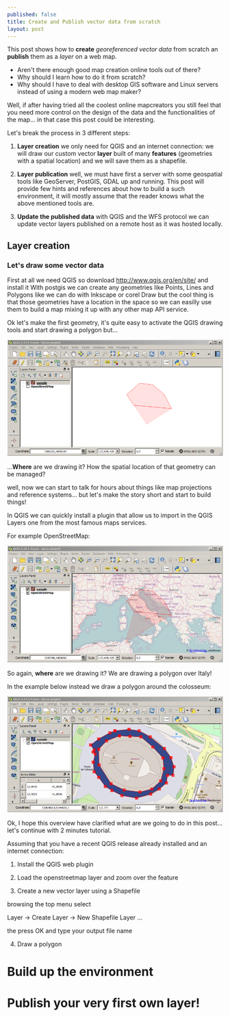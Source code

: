 ```yaml
---
published: false
title: Create and Publish vector data from scratch
layout: post
---
```

This post shows how to **create** *georeferenced vector data* from scratch an **publish** them as a *layer* on a web map.

* Aren't there enough good map creation online tools out of there? 
* Why should I learn how to do it from scratch? 
* Why should I have to deal with desktop GIS software and Linux servers instead of using a modern web map maker?

Well, if after having tried all the coolest online mapcreators you still feel that you need more control on the design of the data and the functionalities of the map... in that case this post could be interesting.

Let's break the process in 3 different steps:

1. **Layer creation** we only need for  QGIS and an internet connection: we will draw our custom vector **layer** built of many **features** (geometries with a spatial location) and we will save them as a shapefile.

2. **Layer publication** well, we must have first a server with some geospatial tools like GeoServer, PostGIS, GDAL up and running. This post will provide few hints and references about how to build a such environment, it will mostly assume that the reader knows what the above mentioned tools are.

3. **Update the published data** with QGIS and the WFS protocol we can update vector layers published on a remote host as it was hosted locally.

## Layer creation
### Let's draw some vector data

First at all we need QGIS so download http://www.qgis.org/en/site/ and install it
With postgis we can create any geometries like Points, Lines and Polygons like we can do with Inkscape or corel Draw but the cool thing is that those geometries have a location in the space so we can easilly use them to build a map mixing it up with any other map API service.

Ok let's make the first geometry, it's quite easy to activate the QGIS drawing tools and start drawing a polygon but... 

![Drawing a polygon with no background](https://raw.githubusercontent.com/f-ds/f-ds.github.io/master/public/img/make_data_no_bkg.png)

...**Where** are we drawing it? How the spatial location of that geometry can be managed?

well, now we can start to talk for hours about things like map projections and reference systems... but let's make the story short and start to build things! 

In QGIS we can quickly install a plugin that allow us to import in the QGIS Layers one from the most famous maps services.

For example OpenStreetMap:

![Drawing a polygon over Italy using OSM as background](https://raw.githubusercontent.com/f-ds/f-ds.github.io/master/public/img/make_data_osm_as_bkg.png)

So again, **where** are we drawing it? We are drawing a polygon over Italy!

In the example below instead we draw a polygon around the colosseum:

![Drawing a polygon over the colosseum](https://raw.githubusercontent.com/f-ds/f-ds.github.io/master/public/img/make_data_colosseum.png)

Ok, I hope this overview have clarified what are we going to do in this post...  let's continue with 2 minutes tutorial.

Assuming that you have a recent QGIS release already installed and an internet connection:


1) Install the QGIS web plugin

2) Load the openstreetmap layer and zoom over the feature 

3) Create a new vector layer using a Shapefile 

browsing the top menu select 

Layer -> Create Layer -> New Shapefile Layer ...

the press OK and type your output file name

4) Draw a polygon


# Build up the environment

# Publish your very first own layer!